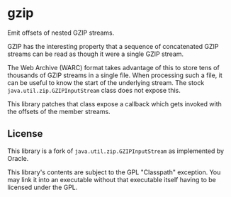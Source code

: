 # gzip

Emit offsets of nested GZIP streams.

GZIP has the interesting property that a sequence of concatenated
GZIP streams can be read as though it were a single GZIP stream.

The Web Archive (WARC) format takes advantage of this to store tens
of thousands of GZIP streams in a single file. When processing such
a file, it can be useful to know the start of the underlying stream.
The stock `java.util.zip.GZIPInputStream` class does not expose this.

This library patches that class expose a callback which gets invoked
with the offsets of the member streams.


## License

This library is a fork of `java.util.zip.GZIPInputStream` as implemented
by Oracle.

This library's contents are subject to the GPL "Classpath" exception. You may
link it into an executable without that executable itself having to be licensed
under the GPL.
